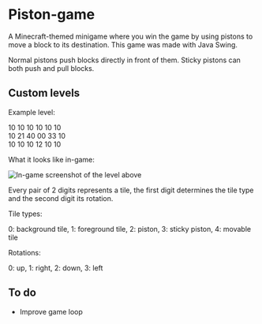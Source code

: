# Piston-game
A Minecraft-themed minigame where you win the game by using pistons to move a block to its destination.
This game was made with Java Swing.

Normal pistons push blocks directly in front of them. Sticky pistons can both push and pull blocks.

## Custom levels
Example level:

10 10 10 10 10 10<br/>
10 21 40 00 33 10<br/>
10 10 10 12 10 10

What it looks like in-game:

![In-game screenshot of the level above](https://imgur.com/a/hpTtyC8)

Every pair of 2 digits represents a tile, the first digit determines the tile type and the second digit its rotation.

Tile types:

0: background tile,
1: foreground tile,
2: piston,
3: sticky piston,
4: movable tile

Rotations:

0: up,
1: right,
2: down,
3: left

## To do
- Improve game loop
